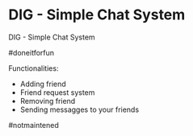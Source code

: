 # DIG - Simple Chat System
DIG - Simple Chat System

#doneitforfun

Functionalities:
- Adding friend
- Friend request system
- Removing friend
- Sending messagges to your friends

#notmaintened

